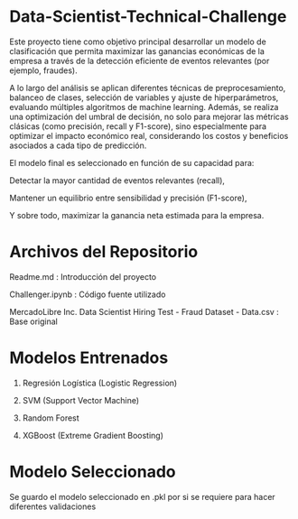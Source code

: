 # Data-Scientist-Technical-Challenge

Este proyecto tiene como objetivo principal desarrollar un modelo de clasificación que permita maximizar las ganancias económicas de la empresa a través de la detección eficiente de eventos relevantes (por ejemplo, fraudes).

A lo largo del análisis se aplican diferentes técnicas de preprocesamiento, balanceo de clases, selección de variables y ajuste de hiperparámetros, evaluando múltiples algoritmos de machine learning. Además, se realiza una optimización del umbral de decisión, no solo para mejorar las métricas clásicas (como precisión, recall y F1-score), sino especialmente para optimizar el impacto económico real, considerando los costos y beneficios asociados a cada tipo de predicción.

El modelo final es seleccionado en función de su capacidad para:

Detectar la mayor cantidad de eventos relevantes (recall),

Mantener un equilibrio entre sensibilidad y precisión (F1-score),

Y sobre todo, maximizar la ganancia neta estimada para la empresa.

# Archivos del Repositorio

Readme.md : Introducción del proyecto

Challenger.ipynb : Código fuente utilizado

MercadoLibre Inc. Data Scientist Hiring Test - Fraud Dataset  - Data.csv : Base original

# Modelos Entrenados

1. Regresión Logística (Logistic Regression)

2. SVM (Support Vector Machine)

3. Random Forest

4. XGBoost (Extreme Gradient Boosting)


# Modelo Seleccionado

Se guardo el modelo seleccionado en .pkl por si se requiere para hacer diferentes validaciones
